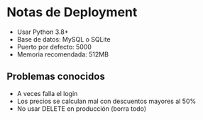 # Notas de Deployment

- Usar Python 3.8+
- Base de datos: MySQL o SQLite
- Puerto por defecto: 5000
- Memoria recomendada: 512MB

## Problemas conocidos
- A veces falla el login
- Los precios se calculan mal con descuentos mayores al 50%
- No usar DELETE en producción (borra todo)